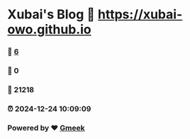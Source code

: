 # Xubai's Blog :link: https://xubai-owo.github.io 
### :page_facing_up: [6](https://xubai-owo.github.io/tag.html) 
### :speech_balloon: 0 
### :hibiscus: 21218 
### :alarm_clock: 2024-12-24 10:09:09 
### Powered by :heart: [Gmeek](https://github.com/Meekdai/Gmeek)
